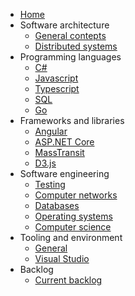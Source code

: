 * [Home](/)
* Software architecture
    * [General contepts](/architecture/general-concepts)
    * [Distributed systems](/architecture/distributed-systems)
* Programming languages
    * [C#](/languages/csharp)
    * [Javascript](/languages/javascript)
    * [Typescript](/languages/typescript)
    * [SQL](/languages/sql)
    * [Go](/languages/go)
* Frameworks and libraries
    * [Angular](/frameworks-and-libraries/angular)
    * [ASP.NET Core](/frameworks-and-libraries/aspnet-core)
    * [MassTransit](/frameworks-and-libraries/masstransit)
    * [D3.js](/frameworks-and-libraries/d3js)
* Software engineering
    * [Testing](/engineering/testing)
    * [Computer networks](/engineering/computer-networks)
    * [Databases](/engineering/databases)
    * [Operating systems](/engineering/operating-systems)
    * [Computer science](/engineering/computer-science)
* Tooling and environment
    * [General](/tooling/general)
    * [Visual Studio](/tooling/visual-studio)
* Backlog
    * [Current backlog](/backlog/backlog)